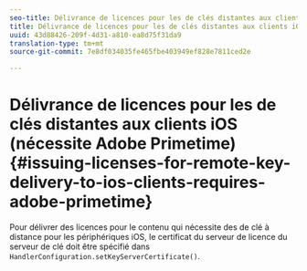 ```yaml
---
seo-title: Délivrance de licences pour les de clés distantes aux clients iOS (nécessite Adobe Primetime)
title: Délivrance de licences pour les de clés distantes aux clients iOS (nécessite Adobe Primetime)
uuid: 43d88426-209f-4d31-a810-ea8d75f31da9
translation-type: tm+mt
source-git-commit: 7e8df034035fe465fbe403949ef828e7811ced2e

---
```



# Délivrance de licences pour les de clés distantes aux clients iOS (nécessite Adobe Primetime){#issuing-licenses-for-remote-key-delivery-to-ios-clients-requires-adobe-primetime}

Pour délivrer des licences pour le contenu qui nécessite des  de clé à distance pour les périphériques iOS, le certificat du serveur de licence du serveur de clé doit être spécifié dans `HandlerConfiguration.setKeyServerCertificate()`.
